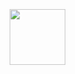 <div id="header" align="center">
  <img src="https://media.giphy.com/media/v1.Y2lkPTc5MGI3NjExMm1leXhkcXk4ZzJ2cDZlajB5aWs0bnk0anExcWM4aXh0em9ib3FjciZlcD12MV9pbnRlcm5hbF9naWZfYnlfaWQmY3Q9Zw/smdTOTWJV81A8bJ0xt/giphy.gif" width="100"/>
</div>


<div id="badges">
  <a href="vk.com/dbudin">
    <img src="https://komarev.com/ghpvc/?username=your-github-username&style=flat-square&color=blue" alt=""/>
  </a>
</div>
